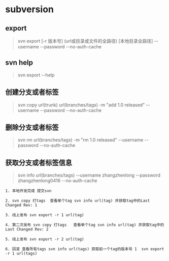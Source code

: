 # subversion

## export

> svn  export  [-r 版本号]   (url或目录或文件的全路径)  [本地目录全路径] --username --password --no-auth-cache

## svn help

> svn export --help

## 创建分支或者标签

> svn copy url(trunk) url(branches/tags) -m "add 1.0 released" --username --password --no-auth-cache

## 删除分支或者标签

> svn rm url(branches/tags) -m "rm 1.0 released" --username --password --no-auth-cache

## 获取分支或者标签信息

> svn info url(branches/tags) --username zhangzhenlong --password zhangzhenlong0416 --no-auth-cache



    1. 本地开发完成 提交svn

    2. svn copy 打tags  查看单个tag svn info url(tag) 并获取tag中的Last Changed Rev: 1

    3. 线上发布 svn export -r 1 url(tag)

    4. 第二次发布 svn copy 打tags   查看单个tag svn info url(tag) 并获取tag中的Last Changed Rev: 2

    5. 线上发布 svn export -r 2 url(tag)

    6. 回滚 查看所有tags svn info url(tags) 获取前一个tag的版本号 1  svn export -r 1 url(tags)
